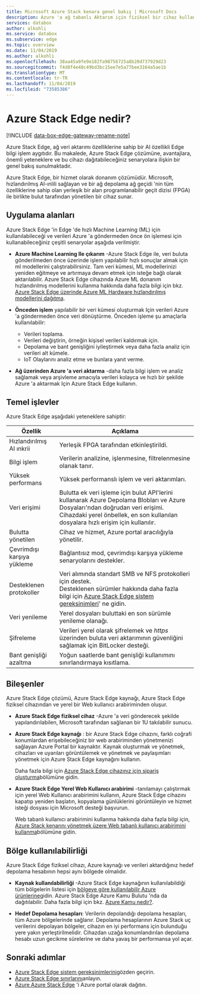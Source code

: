 ```yaml
---
title: Microsoft Azure Stack kenara genel bakış | Microsoft Docs
description: Azure 'a ağ tabanlı Aktarım için fiziksel bir cihaz kullanan bir depolama çözümü olan Azure Stack Edge açıklanmaktadır.
services: databox
author: alkohli
ms.service: databox
ms.subservice: edge
ms.topic: overview
ms.date: 11/04/2019
ms.author: alkohli
ms.openlocfilehash: 38aa45a9fe9e182fa98756725a8b20d737929d23
ms.sourcegitcommit: f4d8f4e48c49bd3bc15ee7e5a77bee3164a5ae1b
ms.translationtype: MT
ms.contentlocale: tr-TR
ms.lasthandoff: 11/04/2019
ms.locfileid: "73585386"
---
```

# <a name="what-is-azure-stack-edge"></a>Azure Stack Edge nedir? 

[!INCLUDE [data-box-edge-gateway-rename-note](../../includes/data-box-edge-gateway-rename-note.md)]

Azure Stack Edge, ağ veri aktarımı özelliklerine sahip bir AI özellikli Edge bilgi işlem aygıtıdır. Bu makalede, Azure Stack Edge çözümüne, avantajlara, önemli yeteneklere ve bu cihazı dağıtabileceğiniz senaryolara ilişkin bir genel bakış sunulmaktadır. 

Azure Stack Edge, bir hizmet olarak donanım çözümüdür. Microsoft, hızlandırılmış AI-ınlili sağlayan ve bir ağ depolama ağ geçidi 'nin tüm özelliklerine sahip olan yerleşik bir alan programlanabilir geçit dizisi (FPGA) ile birlikte bulut tarafından yönetilen bir cihaz sunar. 

## <a name="use-cases"></a>Uygulama alanları

Azure Stack Edge 'in Edge 'de hızlı Machine Learning (ML) için kullanılabileceği ve verileri Azure 'a göndermeden önce ön işlemesi için kullanabileceğiniz çeşitli senaryolar aşağıda verilmiştir.

- **Azure Machine Learning Ile çıkarım** -Azure Stack Edge ile, veri buluta gönderilmeden önce üzerinde işlem yapılabilir hızlı sonuçlar almak için ml modellerini çalıştırabilirsiniz. Tam veri kümesi, ML modellerinizi yeniden eğitmeye ve artırmaya devam etmek için isteğe bağlı olarak aktarılabilir. Azure Stack Edge cihazında Azure ML donanım hızlandırılmış modellerini kullanma hakkında daha fazla bilgi için bkz. [Azure Stack Edge üzerinde Azure ML Hardware hızlandırılmış modellerini dağıtma](https://docs.microsoft.com/azure/machine-learning/service/how-to-deploy-fpga-web-service#deploy-to-a-local-edge-server).

- **Önceden işlem** yapılabilir bir veri kümesi oluşturmak Için verileri Azure 'a göndermeden önce veri dönüştürme. Önceden işleme şu amaçlarla kullanılabilir: 

    - Verileri toplama.
    - Verileri değiştirin, örneğin kişisel verileri kaldırmak için.
    - Depolama ve bant genişliğini iyileştirmek veya daha fazla analiz için verileri alt kümele.
    - IoT Olaylarını analiz etme ve bunlara yanıt verme. 

- **Ağ üzerinden Azure 'a veri aktarma** -daha fazla bilgi işlem ve analiz sağlamak veya arşivleme amacıyla verileri kolayca ve hızlı bir şekilde Azure 'a aktarmak Için Azure Stack Edge kullanın. 


## <a name="key-capabilities"></a>Temel işlevler

Azure Stack Edge aşağıdaki yeteneklere sahiptir:

|Özellik |Açıklama  |
|---------|---------|
|Hızlandırılmış AI ınkrii| Yerleşik FPGA tarafından etkinleştirildi.|
|Bilgi işlem       |Verilerin analizine, işlenmesine, filtrelenmesine olanak tanır.|
|Yüksek performans | Yüksek performanslı işlem ve veri aktarımları.|
|Veri erişimi     | Bulutta ek veri işleme için bulut API'lerini kullanarak Azure Depolama Blobları ve Azure Dosyaları'ndan doğrudan veri erişimi. Cihazdaki yerel önbellek, en son kullanılan dosyalara hızlı erişim için kullanılır.|
|Bulutta yönetilen     |Cihaz ve hizmet, Azure portal aracılığıyla yönetilir.  |
|Çevrimdışı karşıya yükleme     | Bağlantısız mod, çevrimdışı karşıya yükleme senaryolarını destekler.|
|Desteklenen protokoller     | Veri alımında standart SMB ve NFS protokolleri için destek. <br> Desteklenen sürümler hakkında daha fazla bilgi için [Azure Stack Edge sistem gereksinimleri](data-box-edge-system-requirements.md)' ne gidin.|
|Veri yenileme     | Yerel dosyaları buluttaki en son sürümle yenileme olanağı.|
|Şifreleme    | Verileri yerel olarak şifrelemek ve *https* üzerinden buluta veri aktarımının güvenliğini sağlamak için BitLocker desteği.|
|Bant genişliği azaltma| Yoğun saatlerde bant genişliği kullanımını sınırlandırmaya kısıtlama.|


## <a name="components"></a>Bileşenler

Azure Stack Edge çözümü, Azure Stack Edge kaynağı, Azure Stack Edge fiziksel cihazından ve yerel bir Web kullanıcı arabiriminden oluşur.

* **Azure Stack Edge fiziksel cihaz** -Azure 'a veri gönderecek şekilde yapılandırılabilen, Microsoft tarafından sağlanan bir 1U takılabilir sunucu. 
    
* **Azure Stack Edge kaynağı** : bir Azure Stack Edge cihazını, farklı coğrafi konumlardan erişebileceğiniz bir web arabiriminden yönetmenizi sağlayan Azure Portal bir kaynaktır. Kaynak oluşturmak ve yönetmek, cihazları ve uyarıları görüntülemek ve yönetmek ve paylaşımları yönetmek için Azure Stack Edge kaynağını kullanın.  

    <!--![The Azure Stack Edge service in Azure portal](media/data-box-overview/data-box-Edge-service1.png)-->

    Daha fazla bilgi için [Azure Stack Edge cihazınız için sipariş oluşturma](data-box-edge-deploy-prep.md#create-a-new-resource)bölümüne gidin.

* **Azure Stack Edge Yerel Web Kullanıcı arabirimi** -tanılamayı çalıştırmak için yerel Web Kullanıcı arabirimini kullanın, Azure Stack Edge cihazını kapatıp yeniden başlatın, kopyalama günlüklerini görüntüleyin ve hizmet isteği dosyası için Microsoft desteği başvurun.

    <!--![The Azure Stack Edge local web UI](media/data-box-Edge-overview/data-box-Edge-local-web-ui.png)-->

    Web tabanlı kullanıcı arabirimini kullanma hakkında daha fazla bilgi için, [Azure Stack kenarını yönetmek üzere Web tabanlı kullanıcı arabirimini kullanma](data-box-edge-manage-access-power-connectivity-mode.md)bölümüne gidin.


## <a name="region-availability"></a>Bölge kullanılabilirliği

Azure Stack Edge fiziksel cihazı, Azure kaynağı ve verileri aktardığınız hedef depolama hesabının hepsi aynı bölgede olmalıdır.

- **Kaynak kullanılabilirliği** -Azure Stack Edge kaynağının kullanılabildiği tüm bölgelerin listesi için [bölgeye göre kullanılabilir Azure ürünlerine](https://azure.microsoft.com/global-infrastructure/services/?products=databox&regions=all)gidin. Azure Stack Edge Azure Kamu Bulutu 'nda da dağıtılabilir. Daha fazla bilgi için bkz. [Azure Kamu nedir?](https://docs.microsoft.com/azure/azure-government/documentation-government-welcome).
    
- **Hedef Depolama hesapları**: Verilerin depolandığı depolama hesapları, tüm Azure bölgelerinde sağlanır. Depolama hesaplarının Azure Stack uç verilerini depolayan bölgeler, cihazın en iyi performans için bulunduğu yere yakın yerleştirilmelidir. Cihazdan uzağa konumlandırılan depolama hesabı uzun gecikme sürelerine ve daha yavaş bir performansa yol açar. 


## <a name="next-steps"></a>Sonraki adımlar

- [Azure Stack Edge sistem gereksinimlerini](data-box-edge-system-requirements.md)gözden geçirin.
- [Azure Stack Edge sınırlarını](data-box-edge-limits.md)anlayın.
- [Azure Azure Stack Edge](data-box-edge-deploy-prep.md) 'i Azure portal olarak dağıtın.




